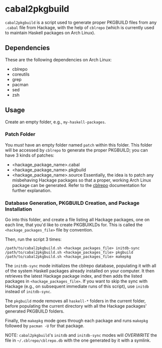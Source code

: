 # cabal2pkgbuild

`cabal2pkgbuild` is a script used to generate proper PKGBUILD files from any `.cabal` file from Hackage, with the help of `cblrepo` (which is currently used to maintain Haskell packages on Arch Linux).

## Dependencies

These are the following dependencies on Arch Linux:

- cblrepo
- coreutils
- grep
- pacman
- sed
- zsh

## Usage

Create an empty folder, e.g., `my-haskell-packages`.

### Patch Folder

You *must* have an empty folder named `patch` within this folder.
This folder will be accessed by `cblrepo` to generate the proper PKGBUILD; you can have 3 kinds of patches:
  - <hackage_package_name>.cabal
  - <hackage_package_name>.pkgbuild
  - <hackage_package_name>.source
Essentially, the idea is to patch any misbehaving Hackage packages so that a proper, working Arch Linux package can be generated.
Refer to the [cblrepo](https://github.com/magthe/cblrepo) documentation for further explanation.

### Database Generation, PKGBUILD Creation, and Package Installation

Go into this folder, and create a file listing all Hackage packages, one on each line, that you'd like to create PKGBUIKLDs for.
This is called the `<hackage_packages_file>` file by convention.

Then, run the script 3 times:

```
/path/to/cabal2pkgbuild.sh <hackage_packages_file> initdb-sync
/path/to/cabal2pkgbuild.sh <hackage_packages_file> pkgbuild
/path/to/cabal2pkgbuild.sh <hackage_packages_file> makepkg
```

The `initdb-sync` mode initializes the cblrepo database, populating it with all of the system Haskell packages already installed on your computer.
It then retrieves the latest Hackage package index, and then adds the listed packages in `<hackage_packages_file>`.
If you want to skip the sync with Hackage (e.g., on subsequent immediate runs of this script), use `initdb` instead of `initdb-sync`.

The `pkgbuild` mode removes all `haskell-*` folders in the current folder, before populating the current directory with all the Hackage packages' generated PKGBUILD folders.

Finally, the `makepkg` mode goes through each package and runs `makepkg` followed by `pacman -U` for that package.

NOTE: `cabal2pkgbuild`'s `initdb` and `initdb-sync` modes will *OVERWRITE* the file in `~/.cblrepo/cblrepo.db` with the one generated by it with a symlink.
